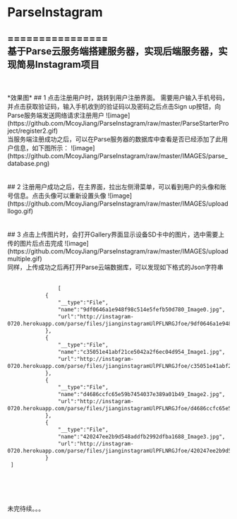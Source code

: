 # ParseInstagram
================
<br>
基于Parse云服务端搭建服务器，实现后端服务器，实现简易Instagram项目
---------
<br>
<br>
*效果图*
## 1 点击注册用户时，跳转到用户注册界面。 需要用户输入手机号码，并点击获取验证码，输入手机收到的验证码以及密码之后点击Sign up按钮，向Parse服务端发送网络请求注册用户
![image](https://github.com/McoyJiang/ParseInstagram/raw/master/ParseStarterProject/register2.gif)
<br>
当服务端注册成功之后，可以在Parse服务器的数据库中查看是否已经添加了此用户信息，如下图所示：
![image](https://github.com/McoyJiang/ParseInstagram/raw/master/IMAGES/parse_database.png)
<br>
<br>
<br>
## 2 注册用户成功之后，在主界面，拉出左侧滑菜单，可以看到用户的头像和账号信息。点击头像可以重新设置头像
![image](https://github.com/McoyJiang/ParseInstagram/raw/master/IMAGES/uploadllogo.gif)
<br>
<br>
<br>
## 3 点击上传图片时，会打开Gallery界面显示设备SD卡中的图片，选中需要上传的图片后点击完成
![image](https://github.com/McoyJiang/ParseInstagram/raw/master/IMAGES/uploadmultiple.gif)
<br>
同样，上传成功之后再打开Parse云端数据库，可以发现如下格式的Json字符串<br>
        <pre><code>
                [
            {
                "__type":"File",
                "name":"9df0646a1e948f98c514e5fefb50d780_Image0.jpg",
                "url":"http://instagram-0720.herokuapp.com/parse/files/jianginstagramUlPFLNRGJfoe/9df0646a1e948f98c514e5fefb50d780_Image0.jpg"
            },
            {
                "__type":"File",
                "name":"c35051e41abf21ce5042a2f6ec04d954_Image1.jpg",
                "url":"http://instagram-0720.herokuapp.com/parse/files/jianginstagramUlPFLNRGJfoe/c35051e41abf21ce5042a2f6ec04d954_Image1.jpg"
            },
            {
                "__type":"File",
                "name":"d4686ccfc65e59b7454037e389a01b49_Image2.jpg",
                "url":"http://instagram-0720.herokuapp.com/parse/files/jianginstagramUlPFLNRGJfoe/d4686ccfc65e59b7454037e389a01b49_Image2.jpg"
            },
            {
                "__type":"File",
                "name":"420247ee2b9d548addfb2992dfba1688_Image3.jpg",
                "url":"http://instagram-0720.herokuapp.com/parse/files/jianginstagramUlPFLNRGJfoe/420247ee2b9d548addfb2992dfba1688_Image3.jpg"
            }
 ]
        </code></pre>
<br>
<br>
<br>
未完待续。。。
